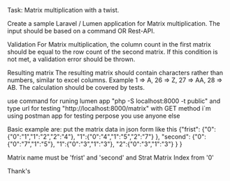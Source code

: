 Task: Matrix multiplication with a twist.

Create a sample Laravel / Lumen application for Matrix multiplication. The input should be based on a command OR Rest-API.

Validation
For Matrix multiplication, the column count in the first matrix should be equal to the row count of the second matrix. If this condition is not met, a validation error should be thrown.

Resulting matrix 
The resulting matrix should contain characters rather than numbers, similar to excel columns. Example 1 => A, 26 => Z, 27 => AA, 28 => AB. The calculation should be covered by tests.

use command for runing lumen app    "php -S localhost:8000 -t public"
and type url for testing "http://localhost:8000/matrix" with GET method
i`m using postman app for testing perpose you use anyone else

Basic example are:
put the matrix data in json form like this
{"frist": 
	{"0": {"0":"1","1":"2","2":"4"},
	 "1":{"0":"4","1":"5","2":"7"}
	},
"second": 
	{"0":{"0":"7","1":"5"},
	 "1":{"0":"3","1":"3"},
	 "2":{"0":"3","1":"3"}
	 }
}

Matrix name must be 'frist' and 'second' and Strat Matrix Index from '0'

Thank's
